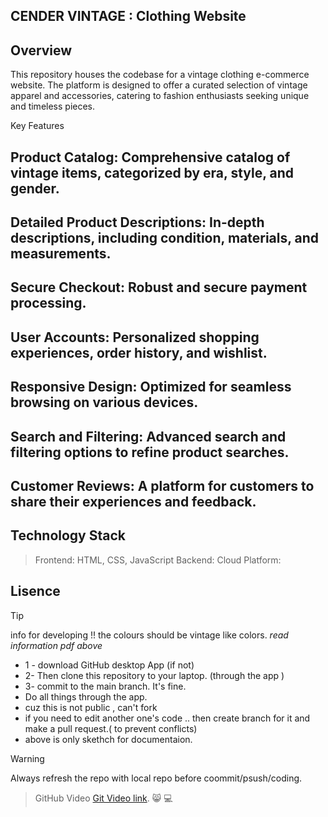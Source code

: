 ## CENDER VINTAGE : Clothing Website

## Overview

This repository houses the codebase for a vintage clothing e-commerce website. The platform is designed to offer a curated selection of vintage apparel and accessories, catering to fashion enthusiasts seeking unique and timeless pieces.

Key Features

## Product Catalog: Comprehensive catalog of vintage items, categorized by era, style, and gender.
## Detailed Product Descriptions: In-depth descriptions, including condition, materials, and measurements.
## Secure Checkout: Robust and secure payment processing.
## User Accounts: Personalized shopping experiences, order history, and wishlist.
## Responsive Design: Optimized for seamless browsing on various devices.
## Search and Filtering: Advanced search and filtering options to refine product searches.
## Customer Reviews: A platform for customers to share their experiences and feedback.

## Technology Stack
> Frontend: HTML, CSS, JavaScript
> Backend: 
> Cloud Platform: 

## Lisence

> [!TIP]
> info for developing 
!! the colours should be vintage like colors.
*read information pdf above*
> 
- 1 - download GitHub desktop App (if not)
- 2- Then clone this repository to your laptop. (through the app )
- 3- commit to  the main branch. It's fine.
-  Do all things through the app.
- cuz this is not public , can't fork
- if you need to edit another one's code .. then create branch for it and make a pull request.( to prevent conflicts)
- above is only skethch for documentaion.
  
> [!WARNING]
> Always refresh the repo with local repo before coommit/psush/coding. 

> GitHub Video [Git Video link](https://youtu.be/9j0AOrO0dnw/).
😸
💻


